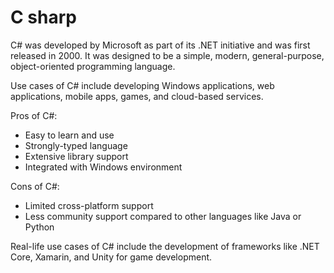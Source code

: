 # C sharp
C# was developed by Microsoft as part of its .NET initiative and was first released in 2000. It was designed to be a simple, modern, general-purpose, object-oriented programming language. 

Use cases of C# include developing Windows applications, web applications, mobile apps, games, and cloud-based services.

Pros of C#:
- Easy to learn and use
- Strongly-typed language
- Extensive library support
- Integrated with Windows environment

Cons of C#:
- Limited cross-platform support
- Less community support compared to other languages like Java or Python

Real-life use cases of C# include the development of frameworks like .NET Core, Xamarin, and Unity for game development.
